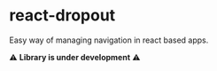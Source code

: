 # react-dropout
Easy way of managing navigation in react based apps.

:warning: **Library is under development** :warning:
